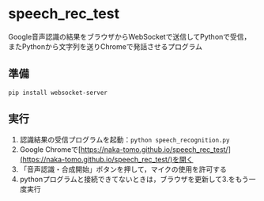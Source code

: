 # speech_rec_test
Google音声認識の結果をブラウザからWebSocketで送信してPythonで受信，またPythonから文字列を送りChromeで発話させるプログラム

## 準備
```
pip install websocket-server
```

## 実行
1. 認識結果の受信プログラムを起動：`python speech_recognition.py`
2. Google Chromeで[https://naka-tomo.github.io/speech_rec_test/](https://naka-tomo.github.io/speech_rec_test/)を開く
3. 「音声認識・合成開始」ボタンを押して，マイクの使用を許可する
4. pythonプログラムと接続できてないときは，ブラウザを更新して3.をもう一度実行
